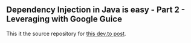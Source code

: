 <!-- markdownlint-disable MD041 -->
## Dependency Injection in Java is easy - Part 2 - Leveraging with Google Guice

This it the source repository for [this dev.to post](https://dev.to/tomerfi/dependency-injection-in-java-is-easy-part-2-leveraging-with-google-guice-6i4).
